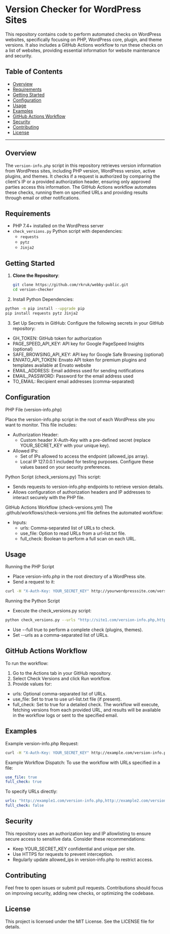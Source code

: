 # Version Checker for WordPress Sites

This repository contains code to perform automated checks on WordPress websites, specifically focusing on PHP, WordPress core, plugin, and theme versions. It also includes a GitHub Actions workflow to run these checks on a list of websites, providing essential information for website maintenance and security.

## Table of Contents

- [Overview](#overview)
- [Requirements](#requirements)
- [Getting Started](#getting-started)
- [Configuration](#configuration)
- [Usage](#usage)
- [Examples](#examples)
- [GitHub Actions Workflow](#github-actions-workflow)
- [Security](#security)
- [Contributing](#contributing)
- [License](#license)

---

## Overview

The `version-info.php` script in this repository retrieves version information from WordPress sites, including PHP version, WordPress version, active plugins, and themes. It checks if a request is authorized by comparing the client's IP or a provided authorization header, ensuring only approved parties access this information. The GitHub Actions workflow automates these checks, running them on specified URLs and providing results through email or other notifications.

## Requirements

- PHP 7.4+ installed on the WordPress server
- `check_versions.py` Python script with dependencies:
  - `requests`
  - `pytz`
  - `Jinja2`

## Getting Started

1. **Clone the Repository**: 
   ```bash
   git clone https://github.com/rkruk/webby-public.git
   cd version-checker
   ```

2. Install Python Dependencies:

```bash
python -m pip install --upgrade pip
pip install requests pytz Jinja2
```

3. Set Up Secrets in GitHub: Configure the following secrets in your GitHub repository:
- GH_TOKEN: GitHub token for authorization
- PAGE_SPEED_API_KEY: API key for Google PageSpeed Insights (optional)
- SAFE_BROWSING_API_KEY: API key for Google Safe Browsing (optional)
- ENVATO_API_TOKEN: Envato API token for premium plugins and templates available at Envato website
- EMAIL_ADDRESS: Email address used for sending notifications
- EMAIL_PASSWORD: Password for the email address used
- TO_EMAIL: Recipient email addresses (comma-separated)

## Configuration

PHP File (version-info.php)

Place the version-info.php script in the root of each WordPress site you want to monitor. This file includes:

- Authorization Header:
  - Custom header X-Auth-Key with a pre-defined secret (replace YOUR_SECRET_KEY with your unique key).
- Allowed IPs:
  - Set of IPs allowed to access the endpoint (allowed_ips array).
  - Local IP 127.0.0.1 included for testing purposes.
Configure these values based on your security preferences.

Python Script (check_versions.py)
This script:
- Sends requests to version-info.php endpoints to retrieve version details.
- Allows configuration of authorization headers and IP addresses to interact securely with the PHP file.

GitHub Actions Workflow (check-versions.yml)
The .github/workflows/check-versions.yml file defines the automated workflow:
- Inputs:
  - urls: Comma-separated list of URLs to check.
  - use_file: Option to read URLs from a url-list.txt file.
  - full_check: Boolean to perform a full scan on each URL.

## Usage
Running the PHP Script
- Place version-info.php in the root directory of a WordPress site.
- Send a request to it:
  
```bash
curl -H "X-Auth-Key: YOUR_SECRET_KEY" http://yourwordpresssite.com/version-info.php
```

Running the Python Script
- Execute the check_versions.py script:
```bash
python check_versions.py --urls "http://site1.com/version-info.php,http://site2.com/version-info.php" --full true
```

- Use --full true to perform a complete check (plugins, themes).
- Set --urls as a comma-separated list of URLs.
  
## GitHub Actions Workflow
To run the workflow:

1. Go to the Actions tab in your GitHub repository.
2. Select Check Versions and click Run workflow.
3. Provide values for:
  - urls: Optional comma-separated list of URLs.
  - use_file: Set to true to use url-list.txt file (if present).
  - full_check: Set to true for a detailed check.
The workflow will execute, fetching versions from each provided URL, and results will be available in the workflow logs or sent to the specified email.

## Examples
Example version-info.php Request:

```bash
curl -H "X-Auth-Key: YOUR_SECRET_KEY" http://example.com/version-info.php
```

Example Workflow Dispatch:
To use the workflow with URLs specified in a file:

```yaml
use_file: true
full_check: true
```

To specify URLs directly:

```yaml
urls: "http://example1.com/version-info.php,http://example2.com/version-info.php"
full_check: false
```

## Security
This repository uses an authorization key and IP allowlisting to ensure secure access to sensitive data. Consider these recommendations:

- Keep YOUR_SECRET_KEY confidential and unique per site.
- Use HTTPS for requests to prevent interception.
- Regularly update allowed_ips in version-info.php to restrict access.
  
## Contributing
Feel free to open issues or submit pull requests. Contributions should focus on improving security, adding new checks, or optimizing the codebase.

## License
This project is licensed under the MIT License. See the LICENSE file for details.
